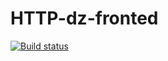# HTTP-dz-fronted
[![Build status](https://ci.appveyor.com/api/projects/status/t18d5g3lmcewyhwp?svg=true)](https://ci.appveyor.com/project/pvova21/http-dz-fronted)
